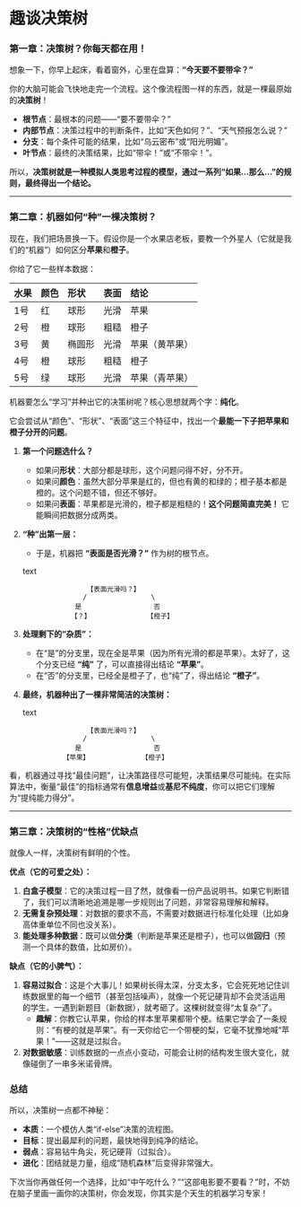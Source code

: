 # 趣谈决策树

### 第一章：决策树？你每天都在用！

想象一下，你早上起床，看着窗外，心里在盘算：**“今天要不要带伞？”**

你的大脑可能会飞快地走完一个流程。这个像流程图一样的东西，就是一棵最原始的**决策树**！

- **根节点**：最根本的问题——“要不要带伞？”
- **内部节点**：决策过程中的判断条件，比如“天色如何？”、“天气预报怎么说？”
- **分支**：每个条件可能的结果，比如“乌云密布”或“阳光明媚”。
- **叶节点**：最终的决策结果，比如“带伞！”或“不带伞！”。

所以，**决策树就是一种模拟人类思考过程的模型，通过一系列“如果...那么...”的规则，最终得出一个结论。**

------

### 第二章：机器如何“种”一棵决策树？

现在，我们把场景换一下。假设你是一个水果店老板，要教一个外星人（它就是我们的“机器”）如何区分**苹果**和**橙子**。

你给了它一些样本数据：

| 水果 | 颜色 | 形状   | 表面 | 结论           |
| :--- | :--- | :----- | :--- | :------------- |
| 1号  | 红   | 球形   | 光滑 | 苹果           |
| 2号  | 橙   | 球形   | 粗糙 | 橙子           |
| 3号  | 黄   | 椭圆形 | 光滑 | 苹果（黄苹果） |
| 4号  | 橙   | 球形   | 粗糙 | 橙子           |
| 5号  | 绿   | 球形   | 光滑 | 苹果（青苹果） |

机器要怎么“学习”并种出它的决策树呢？核心思想就两个字：**纯化**。

它会尝试从“颜色”、“形状”、“表面”这三个特征中，找出一个**最能一下子把苹果和橙子分开的问题**。

1. **第一个问题选什么？**

   - 如果问**形状**：大部分都是球形，这个问题问得不好，分不开。
   - 如果问**颜色**：虽然大部分苹果是红的，但也有黄的和绿的；橙子基本都是橙的。这个问题不错，但还不够好。
   - 如果问**表面**：苹果都是光滑的，橙子都是粗糙的！**这个问题简直完美！** 它能瞬间把数据分成两类。

2. **“种”出第一层：**

   - 于是，机器把 **“表面是否光滑？”** 作为树的根节点。

   text

   ```
                   【表面光滑吗？】
                  /                \
                是                  否
               【？】              【橙子】
   ```

   

3. **处理剩下的“杂质”：**

   - 在“是”的分支里，现在全是苹果（因为所有光滑的都是苹果）。太好了，这个分支已经 **“纯”** 了，可以直接得出结论 **“苹果”**。
   - 在“否”的分支里，已经全是橙子了，也“纯”了，得出结论 **“橙子”**。

4. **最终，机器种出了一棵非常简洁的决策树：**

   text

   ```
                   【表面光滑吗？】
                  /                \
                是                  否
             【苹果】             【橙子】
   ```

   

看，机器通过寻找“最佳问题”，让决策路径尽可能短，决策结果尽可能纯。在实际算法中，衡量“最佳”的指标通常有**信息增益**或**基尼不纯度**，你可以把它们理解为“提纯能力得分”。

------

### 第三章：决策树的“性格”优缺点

就像人一样，决策树有鲜明的个性。

**优点（它的可爱之处）：**

1. **白盒子模型**：它的决策过程一目了然，就像看一份产品说明书。如果它判断错了，我们可以清晰地追溯是哪一步规则出了问题，非常容易理解和解释。
2. **无需复杂预处理**：对数据的要求不高，不需要对数据进行标准化处理（比如身高体重单位不同也没关系）。
3. **能处理多种数据**：既可以做**分类**（判断是苹果还是橙子），也可以做**回归**（预测一个具体的数值，比如房价）。

**缺点（它的小脾气）：**

1. **容易过拟合**：这是个大事儿！如果树长得太深，分支太多，它会死死地记住训练数据里的每一个细节（甚至包括噪声），就像一个死记硬背却不会灵活运用的学生。一遇到新题目（新数据），就考砸了。这棵树就变得“太复杂”了。
   - **趣解**：你教它认苹果，你给的样本里苹果都带个梗。结果它学会了一条规则：“有梗的就是苹果”。有一天你给它一个带梗的梨，它毫不犹豫地喊“苹果！”——这就是过拟合。
2. **对数据敏感**：训练数据的一点点小变动，可能会让树的结构发生很大变化，就像碰倒了一串多米诺骨牌。

### 总结

所以，决策树一点都不神秘：

- **本质**：一个模仿人类“if-else”决策的流程图。
- **目标**：提出最犀利的问题，最快地得到纯净的结论。
- **弱点**：容易钻牛角尖，死记硬背（过拟合）。
- **进化**：团结就是力量，组成“随机森林”后变得非常强大。

下次当你再做任何一个选择，比如“中午吃什么？”“这部电影要不要看？”时，不妨在脑子里画一画你的决策树，你会发现，你其实是个天生的机器学习专家！